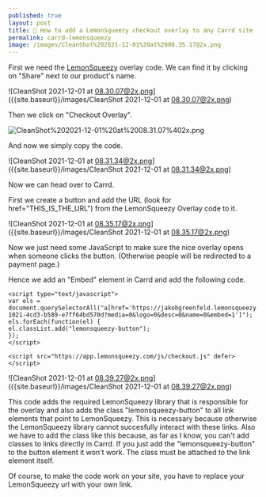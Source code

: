 ```yaml
---
published: true
layout: post
title: 🧠 How to add a LemonSqueezy checkout overlay to any Carrd site
permalink: carrd-lemonsqueezy
image: /images/CleanShot%202021-12-01%20at%2008.35.17@2x.png
---
```



First we need the [LemonSqueezy](https://www.lemonsqueezy.com) overlay code. We can find it by clicking on "Share" next to our product's name.

![CleanShot 2021-12-01 at 08.30.07@2x.png]({{site.baseurl}}/images/CleanShot 2021-12-01 at 08.30.07@2x.png)



Then we click on "Checkout Overlay".

![CleanShot%202021-12-01%20at%2008.31.07%402x.png]({{site.baseurl}}/images/CleanShot%202021-12-01%20at%2008.31.07%402x.png)

And now we simply copy the code.

![CleanShot 2021-12-01 at 08.31.34@2x.png]({{site.baseurl}}/images/CleanShot 2021-12-01 at 08.31.34@2x.png)



Now we can head over to Carrd. 

First we create a button and add the URL (look for href="THIS_IS_THE_URL") from the LemonSqueezy Overlay code to it. 

![CleanShot 2021-12-01 at 08.35.17@2x.png]({{site.baseurl}}/images/CleanShot 2021-12-01 at 08.35.17@2x.png)


Now we just need some JavaScript to make sure the nice overlay opens when someone clicks the button. (Otherwise people will be redirected to a payment page.)

Hence we add an "Embed" element in Carrd and add the following code.


    <script type="text/javascript">
    var els = document.querySelectorAll("a[href='https://jakobgreenfeld.lemonsqueezy.com/checkout/buy/3057c25d-1021-4cd3-b589-e7ff64bd570d?media=0&logo=0&desc=0&name=0&embed=1']");
    els.forEach(function(el) {
    el.classList.add("lemonsqueezy-button");
    });
    </script>
    
    <script src="https://app.lemonsqueezy.com/js/checkout.js" defer></script>
    
 
 ![CleanShot 2021-12-01 at 08.39.27@2x.png]({{site.baseurl}}/images/CleanShot 2021-12-01 at 08.39.27@2x.png)


This code adds the required LemonSqueezy library that is responsible for the overlay and also adds the class "lemonsqueezy-button" to all link elements that point to LemonSqueezy. This is necessary because otherwise the LemonSqueezy library cannot succesfully interact with these links. Also we have to add the class like this because, as far as I know, you can't add classes to links directly in Carrd. If you just add the "lemonsqueezy-button" to the button element it won't work. The class must be attached to the link element itself. 

Of course, to make the code work on your site, you have to replace your LemonSqueezy url with your own link.
